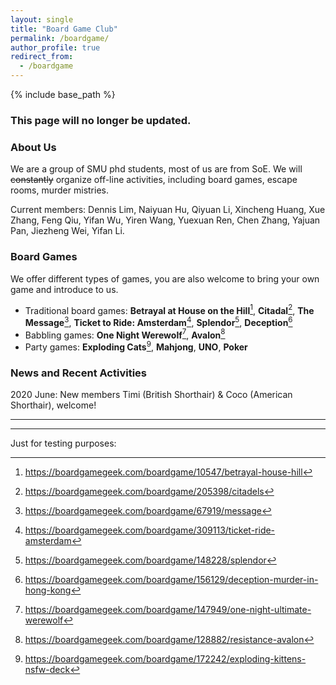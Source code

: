 ```yaml
---
layout: single
title: "Board Game Club"
permalink: /boardgame/
author_profile: true
redirect_from:
  - /boardgame
---
```


{% include base_path %}

### This page will no longer be updated.

### About Us

We are a group of SMU phd students, most of us are from SoE. We will ~~constantly~~ organize off-line 
activities, including board games, escape rooms, murder mistries.   

Current members: Dennis Lim, Naiyuan Hu, Qiyuan Li, Xincheng Huang, Xue Zhang, Feng Qiu, Yifan Wu, Yiren Wang, Yuexuan Ren, Chen Zhang, Yajuan Pan, Jiezheng Wei, Yifan Li.


### Board Games

We offer different types of games, you are also welcome to bring your own game and introduce to us. 

* Traditional board games: **Betrayal at House on the Hill**[^1], **Citadal**[^2], **The Message**[^3], **Ticket to Ride: Amsterdam**[^4], **Splendor**[^5], **Deception**[^6]
* Babbling games: **One Night Werewolf**[^7], **Avalon**[^8]
* Party games: **Exploding Cats**[^9], **Mahjong**, **UNO**, **Poker**

### News and Recent Activities

2020 June: New members Timi (British Shorthair) & Coco (American Shorthair), welcome!

-----------
[^1]: <https://boardgamegeek.com/boardgame/10547/betrayal-house-hill>  
[^2]: <https://boardgamegeek.com/boardgame/205398/citadels>  
[^3]: <https://boardgamegeek.com/boardgame/67919/message>  
[^4]: <https://boardgamegeek.com/boardgame/309113/ticket-ride-amsterdam>
[^5]: <https://boardgamegeek.com/boardgame/148228/splendor>
[^6]: <https://boardgamegeek.com/boardgame/156129/deception-murder-in-hong-kong>
[^7]: <https://boardgamegeek.com/boardgame/147949/one-night-ultimate-werewolf>  
[^8]: <https://boardgamegeek.com/boardgame/128882/resistance-avalon>  
[^9]: <https://boardgamegeek.com/boardgame/172242/exploding-kittens-nsfw-deck>  



-----------
Just for testing purposes: 

<div class="wrapper" onclick="return false;" oncontextmenu="return false;">
<script type="text/javascript" id="mapmyvisitors" src="https://mapmyvisitors.com/map.js?cl=ffffff&w=270&t=tt&d=kkNe3r633UJXgttdL9imAX6xpMccjkoQKONGD-T7etA"></script>
</div>


